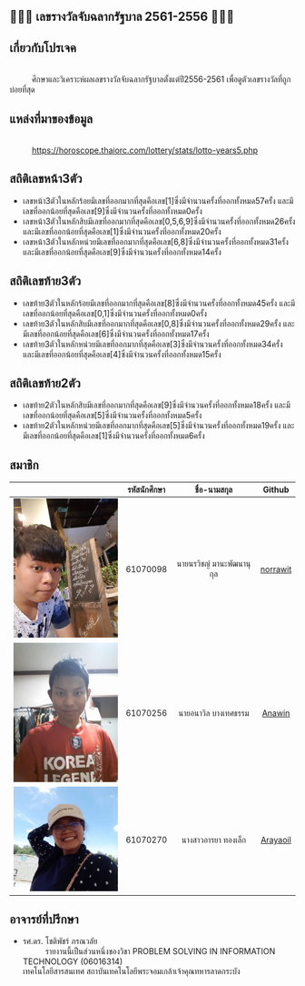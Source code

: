 ## 💸💸💸 เลขรางวัลจับฉลากรัฐบาล 2561-2556 💸💸💸
 ## เกี่ยวกับโปรเจค
 <br>&nbsp;&nbsp;&nbsp;&nbsp;&nbsp;&nbsp;&nbsp;&nbsp;&nbsp;&nbsp;ศึกษาและวิเคราะห์ผลเลขรางวัลจับฉลากรัฐบาลตั้งแต่ปี2556-2561 เพื่อดูตัวเลขรางวัลที่ถูกบ่อยที่สุด
 ## แหล่งที่มาของข้อมูล
 <br>&nbsp;&nbsp;&nbsp;&nbsp;&nbsp;&nbsp;&nbsp;&nbsp;&nbsp;&nbsp;https://horoscope.thaiorc.com/lottery/stats/lotto-years5.php
 ## สถิติเลขหน้า3ตัว
 - เลขหน้า3ตัวในหลักร้อยมีเลขที่ออกมากที่สุดคือเลข[1]ซึ่งมีจำนวนครั้งที่ออกทั้งหมด57ครั้ง และมีเลขที่ออกน้อยที่สุดคือเลข[9]ซึ่งมีจำนวนครั้งที่ออกทั้งหมด0ครั้ง
 - เลขหน้า3ตัวในหลักสิบมีเลขที่ออกมากที่สุดคือเลข[0,5,6,9]ซึ่งมีจำนวนครั้งที่ออกทั้งหมด26ครั้ง และมีเลขที่ออกน้อยที่สุดคือเลข[1]ซึ่งมีจำนวนครั้งที่ออกทั้งหมด20ครั้ง
 - เลขหน้า3ตัวในหลักหน่วยมีเลขที่ออกมากที่สุดคือเลข[6,8]ซึ่งมีจำนวนครั้งที่ออกทั้งหมด31ครั้ง และมีเลขที่ออกน้อยที่สุดคือเลข[9]ซึ่งมีจำนวนครั้งที่ออกทั้งหมด14ครั้ง
  ## สถิติเลขท้าย3ตัว
 - เลขท้าย3ตัวในหลักร้อยมีเลขที่ออกมากที่สุดคือเลข[8]ซึ่งมีจำนวนครั้งที่ออกทั้งหมด45ครั้ง และมีเลขที่ออกน้อยที่สุดคือเลข[0,1]ซึ่งมีจำนวนครั้งที่ออกทั้งหมด0ครั้ง
 - เลขท้าย3ตัวในหลักสิบมีเลขที่ออกมากที่สุดคือเลข[0,8]ซึ่งมีจำนวนครั้งที่ออกทั้งหมด29ครั้ง และมีเลขที่ออกน้อยที่สุดคือเลข[6]ซึ่งมีจำนวนครั้งที่ออกทั้งหมด17ครั้ง
 - เลขท้าย3ตัวในหลักหน่วยมีเลขที่ออกมากที่สุดคือเลข[3]ซึ่งมีจำนวนครั้งที่ออกทั้งหมด34ครั้ง และมีเลขที่ออกน้อยที่สุดคือเลข[4]ซึ่งมีจำนวนครั้งที่ออกทั้งหมด15ครั้ง
  ## สถิติเลขท้าย2ตัว
 - เลขท้าย2ตัวในหลักสิบมีเลขที่ออกมากที่สุดคือเลข[9]ซึ่งมีจำนวนครั้งที่ออกทั้งหมด18ครั้ง และมีเลขที่ออกน้อยที่สุดคือเลข[5]ซึ่งมีจำนวนครั้งที่ออกทั้งหมด5ครั้ง
 - เลขท้าย2ตัวในหลักหน่วยมีเลขที่ออกมากที่สุดคือเลข[5]ซึ่งมีจำนวนครั้งที่ออกทั้งหมด19ครั้ง และมีเลขที่ออกน้อยที่สุดคือเลข[1]ซึ่งมีจำนวนครั้งที่ออกทั้งหมด6ครั้ง
 
 ## สมาชิก
 | | รหัสนักศึกษา        | ชื่อ-นามสกุล | Github |
|:-:| :-------------: |:----------:|:--------:|
| <a><img src="img/pe3.jpg" width="200px"></a> | 61070098    | นายนรวิชญ์ มานะพัฒนานุกุล | [norrawit](https://github.com/norrawit) |
| <a><img src="img/pe2.jpg" width="200px"></a> | 61070256    | นายอนาวิล บางเทศธรรม | [Anawin](https://github.com/it61070256) |
| <a><img src="img/pe1.jpg" width="200px"></a> | 61070270    | นางสาวอารยา ทองเล็ก | [Arayaoil](https://github.com/ArayaThongleg) |
 ## อาจารย์ที่ปรึกษา
 - รศ.ดร. โชติพัชร์ ภรณวลัย
 <br>&nbsp;&nbsp;&nbsp;&nbsp;&nbsp;&nbsp;&nbsp;&nbsp;&nbsp;&nbsp;รายงานนี้เป็นส่วนหนึ่งของวิชา PROBLEM SOLVING IN INFORMATION TECHNOLOGY (06016314) 
 <br>เทคโนโลยีสารสนเทศ สถาบันเทคโนโลยีพระจอมเกล้าเจ้าคุณทหารลาดกระบัง
